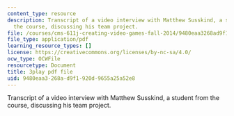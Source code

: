 ```yaml
---
content_type: resource
description: Transcript of a video interview with Matthew Susskind, a student from
  the course, discussing his team project.
file: /courses/cms-611j-creating-video-games-fall-2014/9480eaa3268ad9f1920d9655a25a52e8_uX-D5Q_5v4A.pdf
file_type: application/pdf
learning_resource_types: []
license: https://creativecommons.org/licenses/by-nc-sa/4.0/
ocw_type: OCWFile
resourcetype: Document
title: 3play pdf file
uid: 9480eaa3-268a-d9f1-920d-9655a25a52e8
---
```

Transcript of a video interview with Matthew Susskind, a student from the course, discussing his team project.